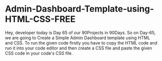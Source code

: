 # Admin-Dashboard-Template-using-HTML-CSS-FREE
Hey, developer today is Day 65 of our 90Projects in 90Days. So on Day-65, we are going to Create a Simple Admin Dashboard template using HTML and CSS.  To run the given code firstly you have to copy the HTML code and run it into your code editor and then create a CSS file and paste the given CSS code in your code's CSS file.
